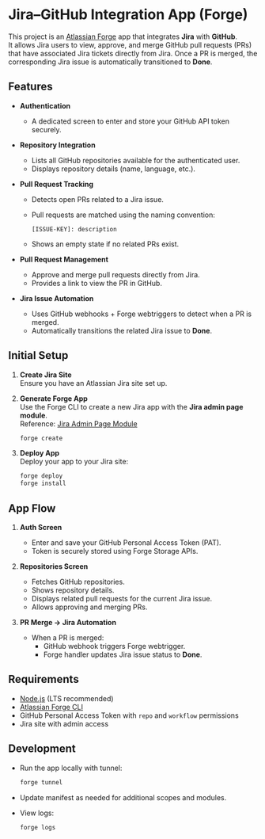 Jira–GitHub Integration App (Forge)
===================================

This project is an [Atlassian Forge](https://developer.atlassian.com/platform/forge/) app that integrates **Jira** with **GitHub**.  
It allows Jira users to view, approve, and merge GitHub pull requests (PRs) that have associated Jira tickets directly from Jira. Once a PR is merged, the corresponding Jira issue is automatically transitioned to **Done**.


Features
--------

*   **Authentication**
    *   A dedicated screen to enter and store your GitHub API token securely.

*   **Repository Integration**
    *   Lists all GitHub repositories available for the authenticated user.
    *   Displays repository details (name, language, etc.).

*   **Pull Request Tracking**
    *   Detects open PRs related to a Jira issue.
    *   Pull requests are matched using the naming convention:

        ```title
        [ISSUE-KEY]: description
        ```

    *   Shows an empty state if no related PRs exist.

*   **Pull Request Management**
    *   Approve and merge pull requests directly from Jira.
    *   Provides a link to view the PR in GitHub.

*   **Jira Issue Automation**
    *   Uses GitHub webhooks + Forge webtriggers to detect when a PR is merged.
    *   Automatically transitions the related Jira issue to **Done**.

Initial Setup
-------------

1.  **Create Jira Site**  
    Ensure you have an Atlassian Jira site set up.

2.  **Generate Forge App**  
    Use the Forge CLI to create a new Jira app with the **Jira admin page module**.  
    Reference: [Jira Admin Page Module](https://developer.atlassian.com/platform/forge/manifest-reference/modules/jira-admin-page/)

    ```bash
    forge create
    ```

3.  **Deploy App**  
    Deploy your app to your Jira site:

    ```bash
    forge deploy
    forge install
    ```

App Flow
--------

1.  **Auth Screen**

    *   Enter and save your GitHub Personal Access Token (PAT).
    *   Token is securely stored using Forge Storage APIs.

2.  **Repositories Screen**

    *   Fetches GitHub repositories.
    *   Shows repository details.
    *   Displays related pull requests for the current Jira issue.
    *   Allows approving and merging PRs.

3.  **PR Merge → Jira Automation**

    *   When a PR is merged:
        *   GitHub webhook triggers Forge webtrigger.
        *   Forge handler updates Jira issue status to **Done**.

Requirements
------------

*   [Node.js](https://nodejs.org/) (LTS recommended)  
*   [Atlassian Forge CLI](https://developer.atlassian.com/platform/forge/getting-started/)  
*   GitHub Personal Access Token with `repo` and `workflow` permissions  
*   Jira site with admin access  

Development
-----------

*   Run the app locally with tunnel:

    ```bash
    forge tunnel
    ```

*   Update manifest as needed for additional scopes and modules.  
*   View logs:

    ```bash
    forge logs
    ```
